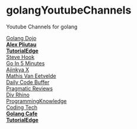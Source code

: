 # golangYoutubeChannels
Youtube Channels for golang

<a href="https://www.youtube.com/c/GolangDojo">Golang Dojo</a>
<br>
<a href="https://www.youtube.com/channel/UCI39wKG8GQnuzFPN5SM55qw"><b>Alex Pliutau</b></a>
<br>
<a href="https://www.youtube.com/c/Tutorialedge"><b>TutorialEdge</b></a>
<br>
<a href="https://www.youtube.com/channel/UC-R6fvU6PlxwcrZ5Ixgvk9g">Steve Hook</a>
<br>
<a href="https://www.youtube.com/channel/UC2GHqYE3fVJMncbrRd8AqcA"> Go In 5 Minutes </a>
<br>
<a href="https://www.youtube.com/channel/UCuB4FSBjofpagXnBlHQUocA"> Ajinkya X</a>
<br>
<a href="https://www.youtube.com/c/MathisVanEetvelde">Mathis Van Eetvelde</a>
<br>
<a href="https://www.youtube.com/channel/UC4VZwhJ4T42SVHy9QbZ5rKw">Daily Code Buffer</a>
<br>
<a href="https://www.youtube.com/channel/UCOw-DRfCmhOBUPMe4ltZOSA">Pragmatic Reviews</a>
<br>
<a href="https://www.youtube.com/c/DivRhino">Div Rhino</a>
<br>
<a href="https://www.youtube.com/channel/UCs6nmQViDpUw0nuIx9c_WvA"> ProgrammingKnowledge</a>
<br>
<a href="https://www.youtube.com/c/CodingTech">Coding Tech</a>
<br>
<a href="https://www.youtube.com/channel/UCq4YrlwwXwF74Z3g-VDae2w"><b>Golang Cafe</b></a>
<br>
<a href="https://www.youtube.com/channel/UCljAHzX-PBxv6WrXkI2rnQw"><b>TutorialEdge</b></a>
<br>
